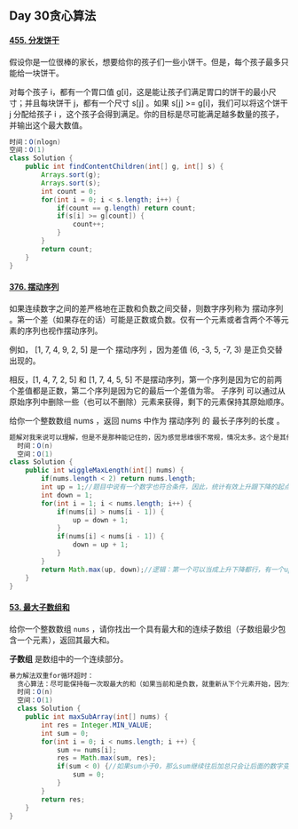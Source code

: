 ## Day 30贪心算法

#### [455. 分发饼干](https://leetcode.cn/problems/assign-cookies/)

假设你是一位很棒的家长，想要给你的孩子们一些小饼干。但是，每个孩子最多只能给一块饼干。

对每个孩子 i，都有一个胃口值 g[i]，这是能让孩子们满足胃口的饼干的最小尺寸；并且每块饼干 j，都有一个尺寸 s[j] 。如果 s[j] >= g[i]，我们可以将这个饼干 j 分配给孩子 i ，这个孩子会得到满足。你的目标是尽可能满足越多数量的孩子，并输出这个最大数值。

```java
时间：O(nlogn)
空间：O(1)
class Solution {
    public int findContentChildren(int[] g, int[] s) {
        Arrays.sort(g);
        Arrays.sort(s);
        int count = 0;
        for(int i = 0; i < s.length; i++) {
            if(count == g.length) return count;
            if(s[i] >= g[count]) {
                count++;
            }
        }
        return count;
    }
}
```

#### [376. 摆动序列](https://leetcode.cn/problems/wiggle-subsequence/)

如果连续数字之间的差严格地在正数和负数之间交替，则数字序列称为 摆动序列 。第一个差（如果存在的话）可能是正数或负数。仅有一个元素或者含两个不等元素的序列也视作摆动序列。

例如， [1, 7, 4, 9, 2, 5] 是一个 摆动序列 ，因为差值 (6, -3, 5, -7, 3) 是正负交替出现的。

相反，[1, 4, 7, 2, 5] 和 [1, 7, 4, 5, 5] 不是摆动序列，第一个序列是因为它的前两个差值都是正数，第二个序列是因为它的最后一个差值为零。
子序列 可以通过从原始序列中删除一些（也可以不删除）元素来获得，剩下的元素保持其原始顺序。

给你一个整数数组 nums ，返回 nums 中作为 摆动序列 的 最长子序列的长度 。

```java
题解对我来说可以理解，但是不是那种能记住的，因为感觉思维很不常规，情况太多。这个是其他地方的题解更容易理解一些，没有复杂的情况判断。
  时间：O(n)
  空间：O(1)
class Solution {
    public int wiggleMaxLength(int[] nums) {
        if(nums.length < 2) return nums.length;
        int up = 1;//题目中说有一个数字也符合条件，因此，统计有效上升跟下降的起点均为1
        int down = 1;
        for(int i = 1; i < nums.length; i++) {
            if(nums[i] > nums[i - 1]) {
                up = down + 1;
            }
            if(nums[i] < nums[i - 1]) {
                down = up + 1;
            }
        }
        return Math.max(up, down);//逻辑：第一个可以当成上升下降都行，有一个up说明多了一个有效节点，有一个down说明多一个有效节点，up跟down其实都是结果，两者只是在不同情况下进行更新。然后后面只有up更新了down才会更新，只有down更新了up才会更新，这样确保每个有效节点之前跟之后一定是一正一负。遇到相等或者连续上升下降都不会影响结果，那返回值取较大的，因为最终增加的值可能是up也可能是down，最后更新的那个就是最大的
    }
}
```

#### [53. 最大子数组和](https://leetcode.cn/problems/maximum-subarray/)

给你一个整数数组 `nums` ，请你找出一个具有最大和的连续子数组（子数组最少包含一个元素），返回其最大和。

**子数组** 是数组中的一个连续部分。

```java
暴力解法双重for循环超时：
  贪心算法：尽可能保持每一次取最大的和（如果当前和是负数，就重新从下个元素开始，因为负数与其他元素相加只会让总和更小）那如果和是正数的时候，碰到负数为什么不重置。因为每次最大和都已经更新在结果中，只要和是正数，继续往后采集就有增加总和的可能性。
  时间：O(n)
  空间：O(1)
  class Solution {
    public int maxSubArray(int[] nums) {
        int res = Integer.MIN_VALUE;
        int sum = 0;
        for(int i = 0; i < nums.length; i ++) {
            sum += nums[i];
            res = Math.max(sum, res);
            if(sum < 0) {//如果sum小于0，那么sum继续往后加总只会让后面的数字变小，不如把sum重置，从下个元素重新开始计算，这样才有可能取到最大的sum
                sum = 0;
            }
        }
        return res;   
    }
}
  
```

